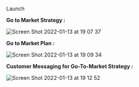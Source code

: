 Launch

<b> Go to Market Strategy :</b>

![Screen Shot 2022-01-13 at 19 07 37](https://user-images.githubusercontent.com/49109424/149433731-9eead00c-eba4-4dfb-bfbd-94b01f57d4f3.png)

<b> Go to Market Plan :</b>


![Screen Shot 2022-01-13 at 19 09 34](https://user-images.githubusercontent.com/49109424/149433886-364507a6-7766-4591-b0a1-c6a0a6559d02.png)


<b> Customer Messaging for Go-To-Market Strategy :</b>

![Screen Shot 2022-01-13 at 19 12 52](https://user-images.githubusercontent.com/49109424/149434170-4ad80be0-d987-48a3-b8f0-3f9a55efdce6.png)

